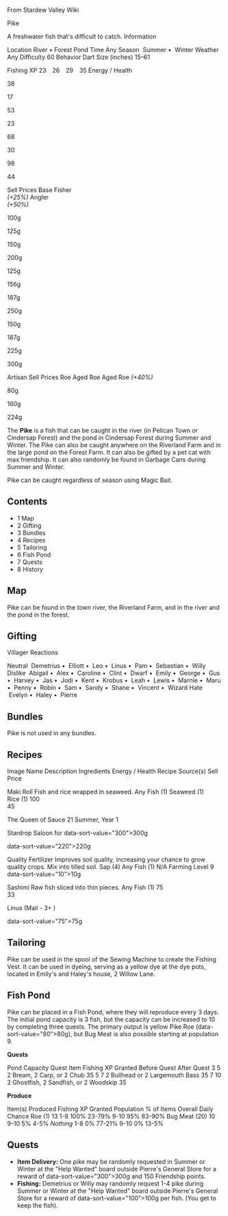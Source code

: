 From Stardew Valley Wiki

Pike

A freshwater fish that's difficult to catch. Information

Location River • Forest Pond Time Any Season  Summer •  Winter Weather Any Difficulty 60 Behavior Dart Size (inches) 15–61

Fishing XP 23    26    29    35 Energy / Health

38

17

53

23

68

30

98

44

Sell Prices Base Fisher  
*(+25%)* Angler  
*(+50%)*

100g

125g

150g

200g

125g

156g

187g

250g

150g

187g

225g

300g

Artisan Sell Prices Roe Aged Roe Aged Roe *(+40%)*

80g

160g

224g

The **Pike** is a fish that can be caught in the river (in Pelican Town or Cindersap Forest) and the pond in Cindersap Forest during Summer and Winter. The Pike can also be caught anywhere on the Riverland Farm and in the large pond on the Forest Farm. It can also be gifted by a pet cat with max friendship. It can also randomly be found in Garbage Cans during Summer and Winter.

Pike can be caught regardless of season using Magic Bait.

## Contents

- 1 Map
- 2 Gifting
- 3 Bundles
- 4 Recipes
- 5 Tailoring
- 6 Fish Pond
- 7 Quests
- 8 History

## Map

Pike can be found in the town river, the Riverland Farm, and in the river and the pond in the forest.

## Gifting

Villager Reactions

Neutral  Demetrius •  Elliott •  Leo •  Linus •  Pam •  Sebastian •  Willy Dislike  Abigail •  Alex •  Caroline •  Clint •  Dwarf •  Emily •  George •  Gus •  Harvey •  Jas •  Jodi •  Kent •  Krobus •  Leah •  Lewis •  Marnie •  Maru •  Penny •  Robin •  Sam •  Sandy •  Shane •  Vincent •  Wizard Hate  Evelyn •  Haley •  Pierre

## Bundles

Pike is not used in any bundles.

## Recipes

Image Name Description Ingredients Energy / Health Recipe Source(s) Sell Price

Maki Roll Fish and rice wrapped in seaweed. Any Fish (1) Seaweed (1) Rice (1) 100  
45

The Queen of Sauce 21 Summer, Year 1

Stardrop Saloon for data-sort-value="300"&gt;300g

data-sort-value="220"&gt;220g

Quality Fertilizer Improves soil quality, increasing your chance to grow quality crops. Mix into tilled soil. Sap (4) Any Fish (1) N/A Farming Level 9 data-sort-value="10"&gt;10g

Sashimi Raw fish sliced into thin pieces. Any Fish (1) 75  
33

Linus (Mail - 3+ )

data-sort-value="75"&gt;75g

## Tailoring

Pike can be used in the spool of the Sewing Machine to create the Fishing Vest. It can be used in dyeing, serving as a yellow dye at the dye pots, located in Emily's and Haley's house, 2 Willow Lane.

## Fish Pond

Pike can be placed in a Fish Pond, where they will reproduce every 3 days. The initial pond capacity is 3 fish, but the capacity can be increased to 10 by completing three quests. The primary output is yellow Pike Roe (data-sort-value="80"&gt;80g), but Bug Meat is also possible starting at population 9.

**Quests**

Pond Capacity Quest Item Fishing XP Granted Before Quest After Quest 3 5 2 Bream, 2 Carp, or 2 Chub 35 5 7 2 Bullhead or 2 Largemouth Bass 35 7 10 2 Ghostfish, 2 Sandfish, or 2 Woodskip 35

**Produce**

Item(s) Produced Fishing XP Granted Population % of Items Overall Daily Chance Roe (1) 13 1-8 100% 23-79% 9-10 95% 83-90% Bug Meat (20) 10 9-10 5% 4-5% *Nothing* 1-8 0% 77-21% 9-10 0% 13-5%

## Quests

- **Item Delivery:** One pike may be randomly requested in Summer or Winter at the "Help Wanted" board outside Pierre's General Store for a reward of data-sort-value="300"&gt;300g and 150 Friendship points.
- **Fishing:** Demetrius or Willy may randomly request 1-4 pike during Summer or Winter at the "Help Wanted" board outside Pierre's General Store for a reward of data-sort-value="100"&gt;100g per fish. (You get to keep the fish).